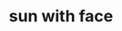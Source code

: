 ---
layout: travel&places
title: sun with face
emoji: sun_with_face
permalink: 🌞.html
image: assets/img/3moji/sun_with_face.png
---